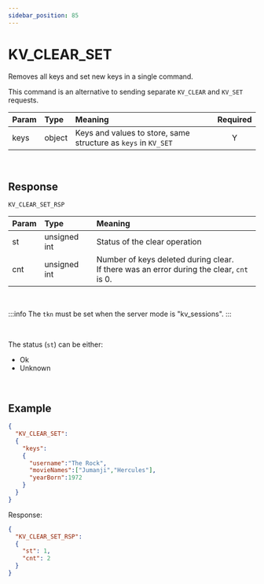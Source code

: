 ```yaml
---
sidebar_position: 85
---
```


# KV_CLEAR_SET
Removes all keys and set new keys in a single command.

This command is an alternative to sending separate `KV_CLEAR` and `KV_SET` requests.


|Param|Type|Meaning|Required|
|:---|:---|:---|:---:|
|keys|object|Keys and values to store, same structure as `keys` in `KV_SET`|Y|

<br/>

## Response

`KV_CLEAR_SET_RSP`


|Param|Type|Meaning|
|:---|:---|:---|
|st|unsigned int|Status of the clear operation|
|cnt|unsigned int|Number of keys deleted during clear. <br/>If there was an error during the clear, `cnt` is 0.|

<br/>

:::info
The `tkn` must be set when the server mode is "kv_sessions".
:::

<br/>

The status (`st`) can be either:

- Ok
- Unknown


<br/>

## Example

```json title="Clear and set new keys"
{
  "KV_CLEAR_SET":
  {
    "keys":
    {
      "username":"The Rock",
      "movieNames":["Jumanji","Hercules"],
      "yearBorn":1972
    }
  }
}
```

Response:

```json title="Response includes status for each key set"
{
  "KV_CLEAR_SET_RSP":
  {
    "st": 1,
    "cnt": 2
  }
}
```
